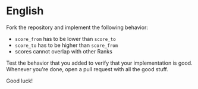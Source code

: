 # English

Fork the repository and implement the following behavior:

- `score_from` has to be lower than `score_to`
- `score_to` has to be higher than `score_from`
- scores cannot overlap with other Ranks

Test the behavior that you added to verify that your implementation is good.
Whenever you're done, open a pull request with all the good stuff.

Good luck!

